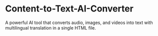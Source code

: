 # Content-to-Text-AI-Converter
A powerful AI tool that converts audio, images, and videos into text with multilingual translation in a single HTML file.
